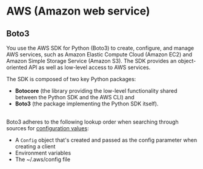 # AWS (Amazon web service)

## Boto3
You use the AWS SDK for Python (Boto3) to create, configure, and manage AWS services, such as Amazon Elastic Compute Cloud (Amazon EC2) and Amazon Simple Storage Service (Amazon S3). The SDK provides an object-oriented API as well as low-level access to AWS services.

The SDK is composed of two key Python packages: 
* <b>Botocore</b> (the library providing the low-level functionality shared between the Python SDK and the AWS CLI) and 
* <b>Boto3</b> (the package implementing the Python SDK itself).
<br><br>

Boto3 adheres to the following lookup order when searching through sources for [configuration values](https://boto3.amazonaws.com/v1/documentation/api/latest/guide/configuration.html#using-the-config-object):

* A `Config` object that's created and passed as the config parameter when creating a client
* Environment variables
* The ~/.aws/config file

